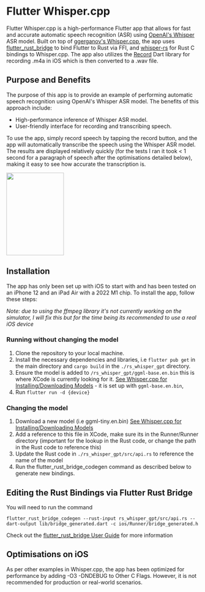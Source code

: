 # Flutter Whisper.cpp

Flutter Whisper.cpp is a high-performance Flutter app that allows for fast and accurate automatic speech recognition (ASR) using [OpenAI's Whisper](https://openai.com/research/whisper) ASR model. Built on top of [ggerganov's Whisper.cpp](https://github.com/ggerganov/whisper.cpp), the app uses [flutter_rust_bridge](https://github.com/fzyzcjy/flutter_rust_bridge) to bind Flutter to Rust via FFI, and [whisper-rs](https://github.com/tazz4843/whisper-rs) for Rust C bindings to Whisper.cpp. The app also utilizes the [Record](https://github.com/llfbandit/record) Dart library for recording .m4a in iOS which is then converted to a .wav file.

## Purpose and Benefits
The purpose of this app is to provide an example of performing automatic speech recognition using OpenAI's Whisper ASR model. The benefits of this approach include:

* High-performance inference of Whisper ASR model.
* User-friendly interface for recording and transcribing speech.

To use the app, simply record speech by tapping the record button, and the app will automatically transcribe the speech using the Whisper ASR model. The results are displayed relatively quickly (for the tests I ran it took < 1 second for a paragraph of speech after the optimisations detailed below), making it easy to see how accurate the transcription is.

<img src="https://user-images.githubusercontent.com/20296911/229306858-56e52825-b16d-4b08-b810-75360bb65a2d.jpeg" width=150 height=216>

## Installation

The app has only been set up with iOS to start with and has been tested on an iPhone 12 and an iPad Air with a 2022 M1 chip. To install the app, follow these steps:

*Note: due to using the ffmpeg library it's not currently working on the simulator, I will fix this but for the time being its recommended to use a real iOS device*

### Running without changing the model 
1. Clone the repository to your local machine.
2. Install the necessary dependencies and libraries, i.e `flutter pub get` in the main directory and `cargo build` in the `./rs_whisper_gpt` directory.
3. Ensure the model is added to `/rs_whisper_gpt/ggml-base.en.bin` this is where XCode is currently looking for it. [See Whisper.cpp for Installing/Downloading Models](https://github.com/ggerganov/whisper.cpp/tree/master/models#readme) - it is set up with `ggml-base.en.bin`, 
4. Run `flutter run -d {device}`

### Changing the model
1. Download a new model (i.e ggml-tiny.en.bin) [See Whisper.cpp for Installing/Downloading Models](https://github.com/ggerganov/whisper.cpp/tree/master/models#readme)
2. Add a reference to this file in XCode, make sure its in the Runner/Runner directory (important for the lookup in the Rust code, or change the path in the Rust code to reference this)
3. Update the Rust code in `./rs_whisper_gpt/src/api.rs` to reference the name of the model
4. Run the flutter_rust_bridge_codegen command as described below to generate new bindings.

## Editing the Rust Bindings via Flutter Rust Bridge 

You will need to run the command 
```
flutter_rust_bridge_codegen --rust-input rs_whisper_gpt/src/api.rs --dart-output lib/bridge_generated.dart -c ios/Runner/bridge_generated.h
```
Check out the [flutter_rust_bridge User Guide](https://cjycode.com/flutter_rust_bridge/) for more information

## Optimisations on iOS 

As per other examples in Whisper.cpp, the app has been optimized for performance by adding -O3 -DNDEBUG to Other C Flags. However, it is not recommended for production or real-world scenarios.
